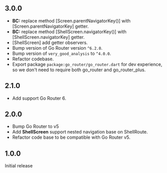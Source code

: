 3.0.0
-----

+ **BC:**  replace method [Screen.parentNavigatorKey()] with [Screen.parentNavigatorKey] getter.
+ **BC:** replace method [ShellScreen.navigatorKey()] with [ShellScreen.navigatorKey] getter.
+ [ShellScreen] add getter observers.
+ Bump version of Go Router version `^6.2.0`.
+ Bump version of `very_good_analysis` to `^4.0.0`.
+ Refactor codebase.
+ Export package `package:go_router/go_router.dart` for dev experience, so we don't need to require both go_router and go_router_plus.

2.1.0
-----
+ Add support Go Router 6.

2.0.0
-----
+ Bump Go Router to v5
+ Add **ShellScreen** support nested navigation base on ShellRoute.
+ Refactor code base to be compatible with Go Router v5.

1.0.0
-----
Initial release